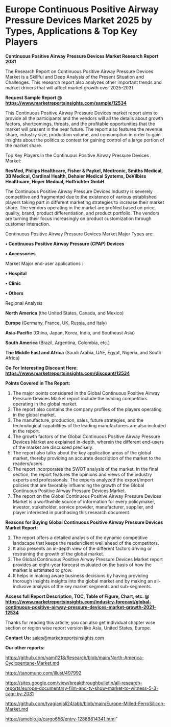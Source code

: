  # Europe Continuous Positive Airway Pressure Devices Market 2025 by Types, Applications & Top Key Players

<strong>Continuous Positive Airway Pressure Devices Market Research Report 2031</strong>

The Research Report on Continuous Positive Airway Pressure Devices Market is a Skillful and Deep Analysis of the Present Situation and Challenges. This research report also analyzes other important trends and market drivers that will affect market growth over 2025-2031.

<strong>Request Sample Report @ <a href=https://www.marketreportsinsights.com/sample/12534>https://www.marketreportsinsights.com/sample/12534</a></strong>

This Continuous Positive Airway Pressure Devices market report aims to provide all the participants and the vendors will all the details about growth factors, shortcomings, threats, and the profitable opportunities that the market will present in the near future. The report also features the revenue share, industry size, production volume, and consumption in order to gain insights about the politics to contest for gaining control of a large portion of the market share.

Top Key Players in the Continuous Positive Airway Pressure Devices Market:

<strong>ResMed, Philips Healthcare, Fisher & Paykel, Medtronic, Smiths Medical, 3B Medical, Cardinal Health, Dehaier Medical Systems, DeVilbiss Healthcare, Heyer Medical, Hoffrichter GmbH</strong>

The Continuous Positive Airway Pressure Devices Industry is severely competitive and fragmented due to the existence of various established players taking part in different marketing strategies to increase their market share. The vendors operating in the market are profiled based on price, quality, brand, product differentiation, and product portfolio. The vendors are turning their focus increasingly on product customization through customer interaction.

Continuous Positive Airway Pressure Devices Market Major Types are:

<strong>• Continuous Positive Airway Pressure (CPAP) Devices

• Accessories</strong>

Market Major end-user applications :

<strong>• Hospital

• Clinic

• Others</strong>

Regional Analysis

</u><strong><b>North America</b></strong> (the United States, Canada, and Mexico)

<strong><b>Europe </b></strong>(Germany, France, UK, Russia, and Italy)

<strong><b>Asia-Pacific</b></strong> (China, Japan, Korea, India, and Southeast Asia)

<strong><b>South America</b></strong> (Brazil, Argentina, Colombia, etc.)

<strong><b>The Middle East and Africa</b></strong> (Saudi Arabia, UAE, Egypt, Nigeria, and South Africa)

<strong>Go For Interesting Discount Here: <a href=https://www.marketreportsinsights.com/discount/12534>https://www.marketreportsinsights.com/discount/12534</a></strong>

<strong>Points Covered in The Report:</strong>
<ol>
  <li>The major points considered in the Global Continuous Positive Airway Pressure Devices Market report include the leading competitors operating in the global market.</li>
  <li>The report also contains the company profiles of the players operating in the global market.</li>
  <li>The manufacture, production, sales, future strategies, and the technological capabilities of the leading manufacturers are also included in the report.</li>
  <li>The growth factors of the Global Continuous Positive Airway Pressure Devices Market are explained in-depth, wherein the different end-users of the market are discussed precisely.</li>
  <li>The report also talks about the key application areas of the global market, thereby providing an accurate description of the market to the readers/users.</li>
  <li>The report incorporates the SWOT analysis of the market. In the final section, the report features the opinions and views of the industry experts and professionals. The experts analyzed the export/import policies that are favorably influencing the growth of the Global Continuous Positive Airway Pressure Devices Market.</li>
  <li>The report on the Global Continuous Positive Airway Pressure Devices Market is a worthwhile source of information for every policymaker, investor, stakeholder, service provider, manufacturer, supplier, and player interested in purchasing this research document.</li>
</ol>
<strong>Reasons for Buying Global Continuous Positive Airway Pressure Devices Market Report:</strong>

<ol>
  <li>The report offers a detailed analysis of the dynamic competitive landscape that keeps the reader/client well ahead of the competitors.</li>
  <li>It also presents an in-depth view of the different factors driving or restraining the growth of the global market.</li>
  <li>The Global Continuous Positive Airway Pressure Devices Market report provides an eight-year forecast evaluated on the basis of how the market is estimated to grow.</li>
  <li>It helps in making aware business decisions by having providing thorough insights insights into the global market and by making an all-inclusive analysis of the key market segments and sub-segments.</li>
</ol>
<strong>Access full Report Description, TOC, Table of Figure, Chart, etc. @ <a href=https://www.marketreportsinsights.com/industry-forecast/global-continuous-positive-airway-pressure-devices-market-growth-2021-12534>https://www.marketreportsinsights.com/industry-forecast/global-continuous-positive-airway-pressure-devices-market-growth-2021-12534</a></strong>


Thanks for reading this article; you can also get individual chapter wise section or region wise report version like Asia, United States, Europe.

<strong>Contact Us:</strong>
sales@marketreportsinsights.com

<strong>Our other reports:</strong>

<a href=https://github.com/yami1218/Research/blob/main/North-America-Cyclopentane-Market.md>https://github.com/yami1218/Research/blob/main/North-America-Cyclopentane-Market.md</a>

<a href=https://tanomuno.com/illust/497992>https://tanomuno.com/illust/497992</a>

<a href=https://sites.google.com/view/breakthroughbulletin/all-research-reports/europe-documentary-film-and-tv-show-market-to-witness-5-3-cagr-by-2031>https://sites.google.com/view/breakthroughbulletin/all-research-reports/europe-documentary-film-and-tv-show-market-to-witness-5-3-cagr-by-2031</a>

<a href=https://github.com/tyagianjali24/abb/blob/main/Europe-Milled-FerroSilicon-Market.md>https://github.com/tyagianjali24/abb/blob/main/Europe-Milled-FerroSilicon-Market.md</a>

<a href=https://ameblo.jp/cargo656/entry-12888814341.html>https://ameblo.jp/cargo656/entry-12888814341.html</a>"
